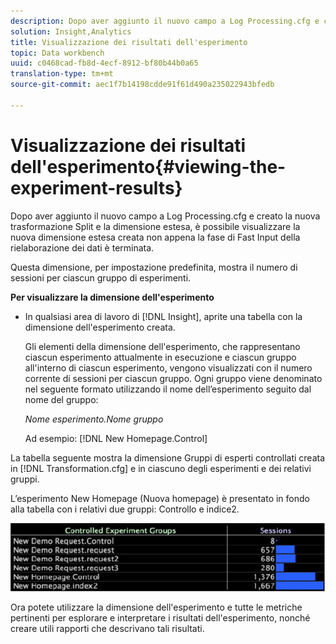 ```yaml
---
description: Dopo aver aggiunto il nuovo campo a Log Processing.cfg e creato la nuova trasformazione Split e la dimensione estesa, è possibile visualizzare la nuova dimensione estesa creata non appena la fase di Fast Input della rielaborazione dei dati è terminata.
solution: Insight,Analytics
title: Visualizzazione dei risultati dell'esperimento
topic: Data workbench
uuid: c0468cad-fb8d-4ecf-8912-bf80b44b0a65
translation-type: tm+mt
source-git-commit: aec1f7b14198cdde91f61d490a235022943bfedb

---
```



# Visualizzazione dei risultati dell&#39;esperimento{#viewing-the-experiment-results}

Dopo aver aggiunto il nuovo campo a Log Processing.cfg e creato la nuova trasformazione Split e la dimensione estesa, è possibile visualizzare la nuova dimensione estesa creata non appena la fase di Fast Input della rielaborazione dei dati è terminata.

Questa dimensione, per impostazione predefinita, mostra il numero di sessioni per ciascun gruppo di esperimenti.

**Per visualizzare la dimensione dell&#39;esperimento**

* In qualsiasi area di lavoro di [!DNL Insight], aprite una tabella con la dimensione dell&#39;esperimento creata.

   Gli elementi della dimensione dell&#39;esperimento, che rappresentano ciascun esperimento attualmente in esecuzione e ciascun gruppo all&#39;interno di ciascun esperimento, vengono visualizzati con il numero corrente di sessioni per ciascun gruppo. Ogni gruppo viene denominato nel seguente formato utilizzando il nome dell’esperimento seguito dal nome del gruppo:

   *Nome esperimento.Nome gruppo*

   Ad esempio: [!DNL New Homepage.Control]

La tabella seguente mostra la dimensione Gruppi di esperti controllati creata in [!DNL Transformation.cfg] e in ciascuno degli esperimenti e dei relativi gruppi.

L’esperimento New Homepage (Nuova homepage) è presentato in fondo alla tabella con i relativi due gruppi: Controllo e indice2.

![](assets/controlledexpgrps.png)

Ora potete utilizzare la dimensione dell&#39;esperimento e tutte le metriche pertinenti per esplorare e interpretare i risultati dell&#39;esperimento, nonché creare utili rapporti che descrivano tali risultati.
